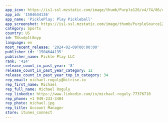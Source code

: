 ```yaml
---
app_icon: https://is1-ssl.mzstatic.com/image/thumb/Purple126/v4/74/86/c2/7486c24d-3de0-ed64-e39e-152fcb9d79c5/AppIcon-0-0-1x_U007emarketing-0-7-0-85-220.png/1024x1024bb.png
app_id: '1504644136'
app_name: 'PicklePlay: Play Pickleball'
app_screenshot: https://is1-ssl.mzstatic.com/image/thumb/PurpleSource126/v4/ec/45/01/ec450153-efc2-6594-a93a-05a17e8da367/8bf3613c-7ef5-4c45-9799-11d20be53293_Frame_2.jpg/1242x2208bb.png
category: Sports
country: US
id: TNsvdp1L8oyp
language: en
most_recent_release: '2024-02-09T00:00:00'
publisher_id: '1504644135'
publisher_name: Pickle Play LLC
rank: '414'
release_count_in_past_year: '8'
release_count_in_past_year_category: 12
release_count_in_past_year_top_in_category: 34
rep_email: michael.roguly@bitrise.io
rep_first_name: Michael
rep_full_name: Michael Roguly
rep_linkedin: https://www.linkedin.com/in/michael-roguly-77376710
rep_phone: +1 949-233-3404
rep_photo: michael.jpg
rep_title: Account Manager
store: itunes_connect
---
```

